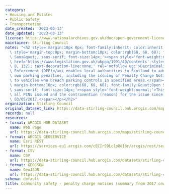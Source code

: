 ```yaml
---
category:
- Housing and Estates
- Public Safety
- Transportation
date_created: '2023-03-13'
date_updated: '2023-03-13'
license: https://www.nationalarchives.gov.uk/doc/open-government-licence/version/3/
maintainer: Stirling Council
notes: "<h2 style='margin:10px 0px; font-family:inherit; color:inherit; font-size:21px;'><p\
  \ style='margin-top:0px; margin-bottom:10px; color:rgb(68, 68, 68); font-family:&quot;Open\
  \ Sans&quot;, sans-serif; font-size:14px;'><span style='font-weight:normal;'><a\
  \ href='https://www.legislation.gov.uk/ukpga/1991/40/contents' style='color:rgb(86,\
  \ 0, 132); text-decoration-line:none;' rel='nofollow ugc'>Decriminalised Parking\
  \ Enforcement (DPE)</a>\_enables local authorities in Scotland to administer its\
  \ own parking penalties, including the issuing of Penalty Charge Notices (PCNs)\
  \ to vehicles who breach parking controls in specified areas.</span></p><p style='margin-top:0px;\
  \ margin-bottom:10px; color:rgb(68, 68, 68); font-family:&quot;Open Sans&quot;,\
  \ sans-serif; font-size:14px;'><span style='font-weight:normal;'>This dataset lists\
  \ all PCNs issued and the contravention (reason) for the issue since DPE began on\
  \ 03/05/2017.</span></p></h2>"
organization: Stirling Council
original_dataset_link: https://data-stirling-council.hub.arcgis.com/maps/stirling-council::community-safety-penalty-charge-notices-summary-from-2017-onwards
records: null
resources:
- format: ARCGIS HUB DATASET
  name: Web Page
  url: https://data-stirling-council.hub.arcgis.com/maps/stirling-council::community-safety-penalty-charge-notices-summary-from-2017-onwards
- format: ARCGIS GEOSERVICE
  name: Esri REST
  url: https://services-eu1.arcgis.com/cECIr59LclpO818r/arcgis/rest/services/community%20safety%20-%20penalty%20charge%20notices%20(summary%20from%202017%20onwards)/FeatureServer/0
- format: CSV
  name: CSV
  url: https://data-stirling-council.hub.arcgis.com/datasets/stirling-council::community-safety-penalty-charge-notices-summary-from-2017-onwards.csv?where=1=1&outSR=%7B%22latestWkid%22%3A3857%2C%22wkid%22%3A102100%7D
- format: GEOJSON
  name: GeoJSON
  url: https://data-stirling-council.hub.arcgis.com/datasets/stirling-council::community-safety-penalty-charge-notices-summary-from-2017-onwards.geojson?where=1=1&outSR=%7B%22latestWkid%22%3A3857%2C%22wkid%22%3A102100%7D
schema: default
title: Community safety - penalty charge notices (summary from 2017 onwards)
---
```

